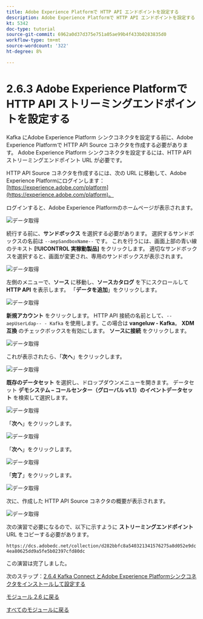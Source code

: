```yaml
---
title: Adobe Experience Platformで HTTP API エンドポイントを設定する
description: Adobe Experience Platformで HTTP API エンドポイントを設定する
kt: 5342
doc-type: tutorial
source-git-commit: 6962a0d37d375e751a05ae99b4f433b0283835d0
workflow-type: tm+mt
source-wordcount: '322'
ht-degree: 8%

---
```


# 2.6.3 Adobe Experience Platformで HTTP API ストリーミングエンドポイントを設定する

Kafka にAdobe Experience Platform シンクコネクタを設定する前に、Adobe Experience Platformで HTTP API Source コネクタを作成する必要があります。 Adobe Experience Platform シンクコネクタを設定するには、HTTP API ストリーミングエンドポイント URL が必要です。

HTTP API Source コネクタを作成するには、次の URL に移動して、Adobe Experience Platformにログインします：[https://experience.adobe.com/platform](https://experience.adobe.com/platform)。

ログインすると、Adobe Experience Platformのホームページが表示されます。

![データ取得](./../../../modules/datacollection/module1.2/images/home.png)

続行する前に、**サンドボックス** を選択する必要があります。 選択するサンドボックスの名前は ``--aepSandboxName--`` です。 これを行うには、画面上部の青い線のテキスト **[!UICONTROL 実稼動製品]** をクリックします。 適切なサンドボックスを選択すると、画面が変更され、専用のサンドボックスが表示されます。

![データ取得](./../../../modules/datacollection/module1.2/images/sb1.png)

左側のメニューで、**ソース** に移動し、**ソースカタログ** を下にスクロールして **HTTP API** を表示します。 「**データを追加**」をクリックします。

![データ取得](./images/kaep1.png)

**新規アカウント** をクリックします。 HTTP API 接続の名前として、`--aepUserLdap-- - Kafka` を使用します。この場合は **vangeluw - Kafka**。 **XDM 互換** のチェックボックスを有効にします。 **ソースに接続** をクリックします。

![データ取得](./images/kaep2.png)

これが表示されたら、「**次へ**」をクリックします。

![データ取得](./images/kaep3.png)

**既存のデータセット** を選択し、ドロップダウンメニューを開きます。 データセット **デモシステム – コールセンター（グローバル v1.1）のイベントデータセット** を検索して選択します。

![データ取得](./images/kaep4.png)

「**次へ**」をクリックします。

![データ取得](./images/kaep6.png)

「**次へ**」をクリックします。

![データ取得](./images/kaep7.png)

「**完了**」をクリックします。

![データ取得](./images/kaep8.png)

次に、作成した HTTP API Source コネクタの概要が表示されます。

![データ取得](./images/kaep9.png)

次の演習で必要になるので、以下に示すように **ストリーミングエンドポイント** URL をコピーする必要があります。

`https://dcs.adobedc.net/collection/d282bbfc8a540321341576275a8d052e9dc4ea80625dd9a5fe5b02397cfd80dc`

この演習は完了しました。

次のステップ：[2.6.4 Kafka Connect とAdobe Experience Platformシンクコネクタをインストールして設定する ](./ex4.md)

[モジュール 2.6 に戻る](./aep-apache-kafka.md)

[すべてのモジュールに戻る](../../../overview.md)
